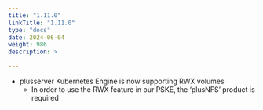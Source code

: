 ```yaml
---
title: "1.11.0"
linkTitle: "1.11.0"
type: "docs"
date: 2024-06-04
weight: 986
description: >

---
```


- plusserver Kubernetes Engine is now supporting RWX volumes
  - In order to use the RWX feature in our PSKE, the ‘plusNFS’ product is required